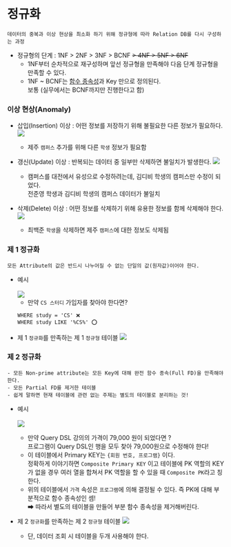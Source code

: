 # 정규화

    데이터의 중복과 이상 현상을 최소화 하기 위해 정규형에 따라 Relation DB를 다시 구성하는 과정

- 정규형의 단계 : 1NF > 2NF > 3NF > BCNF ~~> 4NF > 5NF > 6NF~~
    - 1NF부터 순차적으로 재구성하며 앞선 정규형을 만족해야 다음 단계 정규형을 만족할 수 있다.
    - 1NF ~ BCNF는 [함수 종속성](#함수-종속)과 Key 만으로 정의된다. <br> 보통 (실무에서는 BCNF까지만 진행한다고 함)

### 이상 현상(Anomaly)
- 삽입(Insertion) 이상 : 어떤 정보를 저장하기 위해 불필요한 다른 정보가 필요하다.
<img src="https://user-images.githubusercontent.com/70866410/230763197-3c44a0dd-bfc0-44f0-9c1c-4cea8e550499.png"><br>
    - 제주 `캠퍼스` 추가를 위해 다른 `학생` 정보가 필요함
    
- 갱신(Update) 이상 : 반복되는 데이터 중 일부만 삭제하면 불일치가 발생한다.
<img src="https://user-images.githubusercontent.com/70866410/230763499-0d4b42e0-2bf1-4dcb-b324-76a144126662.png"><br>
    - 캠퍼스를 대전에서 유성으로 수정하려는데, 김디비 학생의 캠퍼스만 수정이 되었다.<br>전준영 학생과 김디비 학생의 캠퍼스 데이터가 불일치
    
- 삭제(Delete) 이상 : 어떤 정보를 삭제하기 위해 유용한 정보를 함께 삭제해야 한다.
<img src="https://user-images.githubusercontent.com/70866410/230763332-d6891f63-da22-4769-a984-2070df1757e5.png"><br>
    - 최백준 `학생`을 삭제하면 제주 `캠퍼스`에 대한 정보도 삭제됨

### 제 1 정규화 
    모든 Attribute의 값은 반드시 나누어질 수 없는 단일의 값(원자값)이어야 한다.
- 예시<br><br>
    <img src="https://user-images.githubusercontent.com/70866410/230764892-0a228cf8-f791-497c-94d6-37bccda80ff7.png">
    - 만약 `CS 스터디` 가입자를 찾아야 한다면?<br> 
    ```
    WHERE study = 'CS' ❌
    WHERE study LIKE '%CS%' ⭕
    ```
- 제 1 `정규화`를 만족하는 제 1 `정규형` 테이블
    <img src="https://user-images.githubusercontent.com/70866410/230765115-26449a9c-ccec-46f4-a3cc-bd1b8455868a.png">

### 제 2 정규화 
    - 모든 Non-prime attribute는 모든 Key에 대해 완전 함수 종속(Full FD)을 만족해야 한다. 
    - 모든 Partial FD를 제거한 테이블
    - 쉽게 말하면 현재 테이블에 관련 없는 주제는 별도의 테이블로 분리하는 것!
- 예시<br><br>
    <img src="https://user-images.githubusercontent.com/70866410/230765717-f90c1a37-2696-4884-9d9f-03920df5fec3.png">
    - 만약 Query DSL 강의의 가격이 79,000 원이 되었다면 ?<br>
      프로그램이 Query DSL인 행을 모두 찾아 79,000원으로 수정해야 한다!<br>
    - 이 테이블에서 Primary KEY는 `{회원 번호, 프로그램}` 이다.<br>
      정확하게 이야기하면 `Composite Primary KEY` 이고 테이블에 PK 역할의 KEY가 없을 경우 여러 열을 합쳐서 PK 역할을 할 수 있을 때 `Composite PK`라고 칭한다.
    - 위의 테이블에서 `가격` 속성은 `프로그램`에 의해 결정될 수 있다. 즉 PK에 대해 부분적으로 함수 종속성인 셈!<br>
      ➡ 따라서 별도의 테이블을 만들어 부분 함수 종속성을 제거해버린다.
    
    
- 제 2 `정규화`를 만족하는 제 2 `정규형` 테이블
    <img src="https://user-images.githubusercontent.com/70866410/230765838-c8120e98-57a6-462a-9469-41c17868792c.png">
    - 단, 데이터 조회 시 테이블을 두개 사용해야 한다.